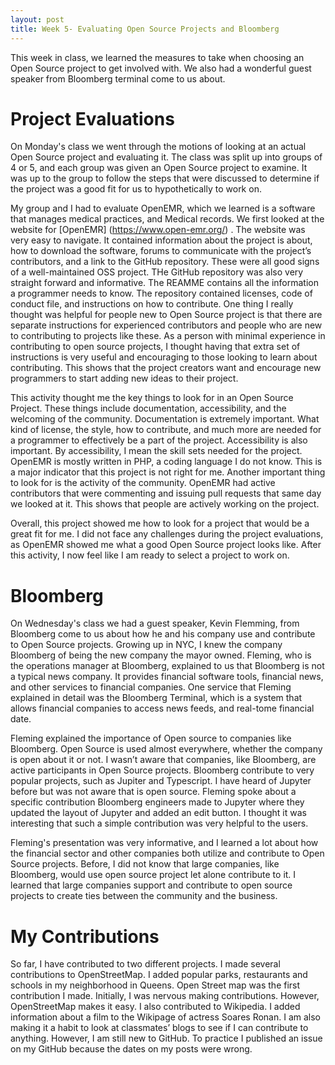 ```yaml
---
layout: post
title: Week 5- Evaluating Open Source Projects and Bloomberg 
---
```


This week in class, we learned the measures to take when choosing an Open Source project to get involved with. We also had a wonderful guest speaker from Bloomberg terminal come to us about. 

# Project Evaluations
On Monday's class we went through the motions of looking at an actual Open Source project and evaluating it. The class was split up into groups of 4 or 5, and each group was given an Open Source project to examine. It was up to the group to follow the steps that were discussed to determine if the project was a good fit for us to hypothetically to work on. 

My group and I had to evaluate OpenEMR, which we learned is a software that manages medical practices, and Medical records. We first looked at the website for [OpenEMR] (https://www.open-emr.org/) . The website was very easy to navigate. It contained information about the project is about, how to download the software, forums to communicate with the project’s contributors, and a link to the GitHub repository. These were all good signs of a well-maintained OSS project. THe GitHub repository was also very straight forward and informative. The REAMME contains all the information a programmer needs to know. The repository contained licenses, code of conduct file, and instructions on how to contribute. One thing I really thought was helpful for people new to Open Source project is that there are separate instructions for experienced contributors and people who are new to contributing to projects like these. As a person with minimal experience in contributing to open source projects, I thought having that extra set of instructions is very useful and encouraging to those looking to learn about contributing. This shows that the project creators want and encourage new programmers to start adding new ideas to their project. 

This activity thought me the key things to look for in an Open Source Project. These things include documentation, accessibility, and the welcoming of the community. Documentation is extremely important. What kind of license, the style, how to contribute, and much more are needed for a programmer to effectively be a part of the project. Accessibility is also important. By accessibility, I mean the skill sets needed for the project. OpenEMR is mostly written in PHP, a coding language I do not know. This is a major indicator that this project is not right for me. Another important thing to look for is the activity of the community. OpenEMR had active contributors that were commenting and issuing pull requests that same day we looked at it. This shows that people are actively working on the project. 

Overall, this project showed me how to look for a project that would be a great fit for me. I did not face any challenges during the project evaluations, as OpenEMR showed me what a good Open Source project looks like. After this activity, I now feel like I am ready to select a project to work on.

# Bloomberg 
On Wednesday's class we had a guest speaker, Kevin Flemming, from Bloomberg come to us about how he and his company use and contribute to Open Source projects. Growing up in NYC, I knew the  company Bloomberg of being the new company the mayor owned. Fleming, who is the operations manager at Bloomberg, explained to us that Bloomberg is not a typical news company. It provides financial software tools, financial news, and other services to financial companies. One service that Fleming explained in detail was the Bloomberg Terminal, which is a system that allows financial companies to access news feeds, and real-tome financial date. 

Fleming explained the importance of Open source to companies like Bloomberg. Open Source is used almost everywhere, whether the company is open about it or not. I wasn’t aware that companies, like Bloomberg, are active participants in Open Source projects. Bloomberg contribute to very popular projects, such as Jupiter and Typescript. I have heard of Jupyter before but was not aware that is open source. Fleming spoke about a specific contribution Bloomberg engineers made to Jupyter where they updated the layout of Jupyter and added an edit button. I thought it was interesting that such a simple contribution was very helpful to the users. 

Fleming's presentation was very informative, and I learned a lot about how the financial sector and other companies both utilize and contribute to Open Source projects. Before, I did not know that large companies, like Bloomberg, would use open source project let alone contribute to it. I learned that large companies support and contribute to open source projects to create ties between the community and the business. 

# My Contributions 

So far, I have contributed to two different projects. I made several contributions to OpenStreetMap. I added popular parks, restaurants and schools in my neighborhood in Queens. Open Street map was the first contribution I made. Initially, I was nervous making contributions. However, OpenStreetMap makes it easy. I also contributed to Wikipedia. I added information about a film to the Wikipage of actress Soares Ronan. I am also making it a habit to look at classmates’ blogs to see if I can contribute to anything. However, I am still new to GitHub. To practice I published an issue on my GitHub because the dates on my posts were wrong.   
